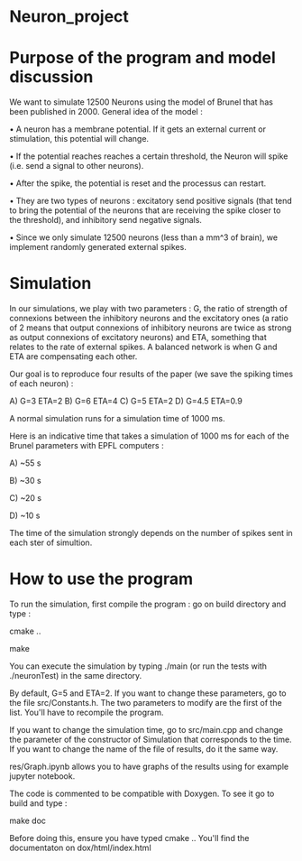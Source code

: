 # Neuron_project

# Purpose of the program and model discussion
We want to simulate 12500 Neurons using the model of Brunel that has been published in 2000.
General idea of the model : 

•	A neuron has a membrane potential. If it gets an external current or stimulation, this potential will change.

•	If the potential reaches reaches a certain threshold, the Neuron will spike (i.e. send a signal to other neurons).

•	After the spike, the potential is reset and the processus can restart.

•	They are two types of neurons : excitatory send positive signals (that tend to bring the potential of the neurons that are receiving the spike closer to the threshold), and inhibitory send negative signals.

•	Since we only simulate 12500 neurons (less than a mm^3 of brain), we implement randomly generated external spikes.

# Simulation
In our simulations, we play with two parameters : G, the ratio of strength of connexions between the inhibitory neurons and the excitatory ones (a ratio of 2 means that output connexions of inhibitory neurons are twice as strong as output connexions of excitatory neurons) and ETA, something that relates to the rate of external spikes.
A balanced network is when G and ETA are compensating each other.

Our goal is to reproduce four results of the paper (we save the spiking times of each neuron) :

A) G=3    ETA=2
B) G=6	  ETA=4
C) G=5	  ETA=2
D) G=4.5	ETA=0.9

A normal simulation runs for a simulation time of 1000 ms.

Here is an indicative time that takes a simulation of 1000 ms for each of the Brunel parameters with EPFL computers :

A) ~55 s

B) ~30 s

C) ~20 s

D) ~10 s

The time of the simulation strongly depends on the number of spikes sent in each ster of simultion.

# How to use the program
To run the simulation, first compile the program : go on build directory and type :

cmake ..

make

You can execute the simulation by typing ./main (or run the tests with ./neuronTest) in the same directory.

By default, G=5 and ETA=2. If you want to change these parameters, go to the file src/Constants.h. The two parameters to modify are the first of the list. You'll have to recompile the program.

If you want to change the simulation time, go to src/main.cpp and change the parameter of the constructor of Simulation that corresponds to the time. If you want to change the name of the file of results, do it the same way.

res/Graph.ipynb allows you to have graphs of  the results using for example jupyter notebook.

The code is commented to be compatible with Doxygen. To see it go to build and type : 

make doc

Before doing this, ensure you have typed cmake ..
You'll find the documentaton on dox/html/index.html

